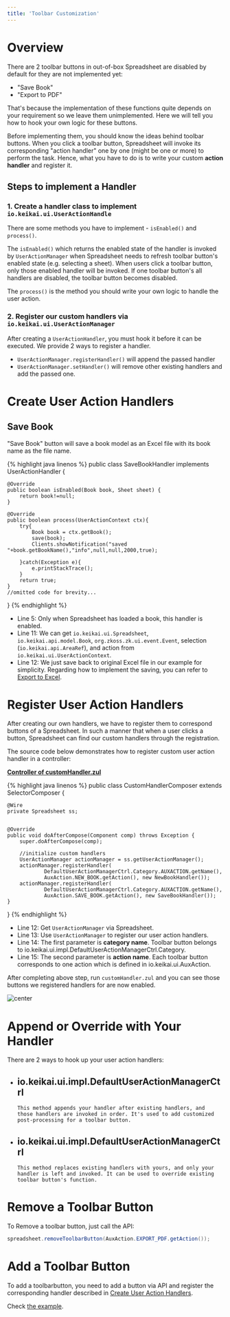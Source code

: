 ```yaml
---
title: 'Toolbar Customization'
---
```


# Overview

There are 2 toolbar buttons in out-of-box Spreadsheet are disabled by default for they are not
implemented yet:
* "Save Book"
* "Export to PDF"

That's because the implementation of these functions
quite depends on your requirement so we leave them unimplemented. Here
we will tell you how to hook your own logic for these buttons.

Before implementing them, you should know the ideas behind toolbar buttons. When you click a toolbar button, Spreadsheet will invoke its corresponding "action handler" one by one (might be one or more) to
perform the task. Hence, what you have to do is to write your custom **action handler** and register it.

## Steps to implement a Handler

### 1. Create a handler class to implement `io.keikai.ui.UserActionHandle`
There are some methods you have to implement - `isEnabled()` and `process()`. 

The `isEnabled()` which returns the enabled state of the handler is invoked by `UserActionManager` when
Spreadsheet needs to refresh toolbar button's enabled state
(e.g. selecting a sheet). When users click a toolbar button,
only those enabled handler will be invoked. If one toolbar
button's all handlers are disabled, the toolbar button becomes
disabled. 
        
The `process()` is the method you should write your own logic to handle the user action.

### 2.  Register our custom handlers via `io.keikai.ui.UserActionManager`
After creating a `UserActionHandler`, you must hook it before it can be executed. We provide 2 ways to register a handler.

* `UserActionManager.registerHandler()` will append the passed handler
* `UserActionManager.setHandler()` will remove other existing handlers and add the passed one.

# Create User Action Handlers

## Save Book

"Save Book" button will save a book model as an Excel file with its book
name as the file name.

{% highlight java linenos %}
public class SaveBookHandler implements UserActionHandler {
    
    @Override
    public boolean isEnabled(Book book, Sheet sheet) {
        return book!=null;
    }

    @Override
    public boolean process(UserActionContext ctx){
        try{
            Book book = ctx.getBook();
            save(book);
            Clients.showNotification("saved "+book.getBookName(),"info",null,null,2000,true);
            
        }catch(Exception e){
            e.printStackTrace();
        }
        return true;
    }
    //omitted code for brevity...
}
{% endhighlight %}

  - Line 5: Only when Spreadsheet has loaded a book, this handler is
    enabled.
  - Line 11: We can get
    `io.keikai.ui.Spreadsheet`,
   `io.keikai.api.model.Book`,
    `org.zkoss.zk.ui.event.Event`, selection
    (`io.keikai.api.AreaRef`), and
    action from
    `io.keikai.ui.UserActionContext`.
  - Line 12: We just save back to original Excel file in our example for
    simplicity. Regarding how to implement the saving, you can refer to
    [Export to
    Excel](https://www.zkoss.org/wiki/ZK_Spreadsheet_Essentials/Working_with_Spreadsheet/Handling_Data_Model/Export_to_Excel).

# Register User Action Handlers

After creating our own handlers, we have to register them to correspond
buttons of a Spreadsheet. In such a manner that when a user clicks a
button, Spreadsheet can find our custom handlers through the
registration.

The source code below demonstrates how to register custom user action
handler in a controller:

**[Controller of customHandler.zul](https://github.com/keikai/dev-ref/blob/master/src/main/java/io/keikai/devref/advanced/customization/CustomHandlerComposer.java)**

{% highlight java linenos %}
public class CustomHandlerComposer extends SelectorComposer<Component> {
    
    @Wire
    private Spreadsheet ss;

    
    @Override
    public void doAfterCompose(Component comp) throws Exception {
        super.doAfterCompose(comp);
        
        //initialize custom handlers
        UserActionManager actionManager = ss.getUserActionManager();
        actionManager.registerHandler(
                DefaultUserActionManagerCtrl.Category.AUXACTION.getName(),
                AuxAction.NEW_BOOK.getAction(), new NewBookHandler());
        actionManager.registerHandler(
                DefaultUserActionManagerCtrl.Category.AUXACTION.getName(),
                AuxAction.SAVE_BOOK.getAction(), new SaveBookHandler());
    }
}
{% endhighlight %}

  - Line 12: Get `UserActionManager` via Spreadsheet.
  - Line 13: Use `UserActionManager` to register our user action
    handlers.
  - Line 14: The first parameter is **category name**. Toolbar button
    belongs to <javadoc directory="keikai" method="AUXACTION" >
    io.keikai.ui.impl.DefaultUserActionManagerCtrl.Category</javadoc>.
  - Line 15: The second parameter is **action name**. Each toolbar
    button corresponds to one action which is defined in
    <javadoc directory="keikai">io.keikai.ui.AuxAction</javadoc>.

After completing above step, run `customHandler.zul` and you can see
those buttons we registered handlers for are now enabled.

![center]({{site.devref_image_folder}}/Zss-essentials-customHandler.png)

# Append or Override with Your Handler

There are 2 ways to hook up your user action handlers:

  - <javadoc directory="keikai" method="registerHandler(java.lang.String, java.lang.String, io.keikai.ui.UserActionHandler)">io.keikai.ui.impl.DefaultUserActionManagerCtrl</javadoc>
      -   
        This method appends your handler after existing handlers, and
        those handlers are invoked in order. It's used to add customized
        post-processing for a toolbar button.

<!-- end list -->

  - <javadoc  directory="keikai" method="setHandler(java.lang.String, java.lang.String, io.keikai.ui.UserActionHandler)">io.keikai.ui.impl.DefaultUserActionManagerCtrl</javadoc>
      -   
        This method replaces existing handlers with yours, and only your
        handler is left and invoked. It can be used to override existing
        toolbar button's function.


# Remove a Toolbar Button

To Remove a toolbar button, just call the API:


```java
spreadsheet.removeToolbarButton(AuxAction.EXPORT_PDF.getAction());
```

# Add a Toolbar Button
To add a toolbarbutton, you need to add a button via API and register the corresponding handler described in [Create User Action Handlers](#create-user-action-handlers). 

Check [the example](https://github.com/keikai/dev-ref/blob/master/src/main/java/io/keikai/devref/advanced/customization/CustomToolbarComposer.java).

